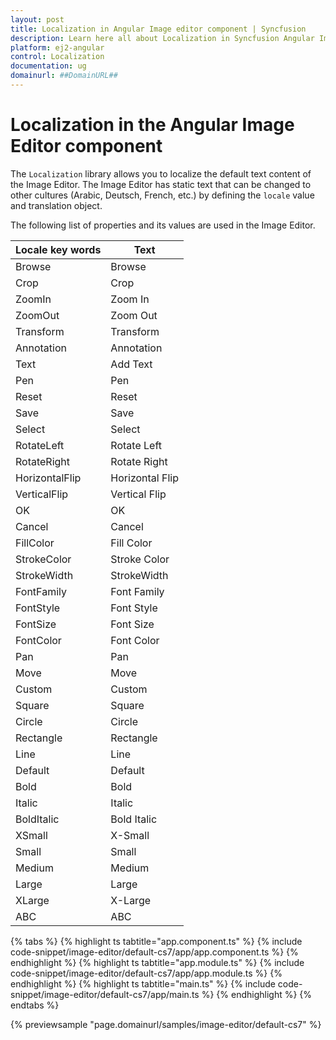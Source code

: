 ```yaml
---
layout: post
title: Localization in Angular Image editor component | Syncfusion
description: Learn here all about Localization in Syncfusion Angular Image editor component of Syncfusion Essential JS 2 and more.
platform: ej2-angular
control: Localization 
documentation: ug
domainurl: ##DomainURL##
---
```


# Localization in the Angular Image Editor component

The `Localization` library allows you to localize the default text content of the Image Editor. The Image Editor has static text that can be changed to other cultures (Arabic, Deutsch, French, etc.) by defining the `locale` value and translation object.

The following list of properties and its values are used in the Image  Editor.

| Locale key words | Text |
| ------------ | ----------------------- |
| Browse  | Browse |
| Crop  | Crop |
| ZoomIn | Zoom In |
| ZoomOut | Zoom Out |
| Transform | Transform |
| Annotation | Annotation |
| Text | Add Text |
| Pen | Pen |
| Reset | Reset |
| Save | Save |
| Select | Select |
| RotateLeft | Rotate Left |
| RotateRight | Rotate Right |
| HorizontalFlip | Horizontal Flip |
| VerticalFlip | Vertical Flip |
| OK | OK |
| Cancel | Cancel |
| FillColor | Fill Color |
| StrokeColor | Stroke Color |
| StrokeWidth | StrokeWidth |
| FontFamily | Font Family |
| FontStyle | Font Style |
| FontSize | Font Size |
| FontColor | Font Color |
| Pan | Pan |
| Move | Move |
| Custom | Custom |
| Square | Square |
| Circle | Circle |
| Rectangle | Rectangle |
| Line | Line |
| Default | Default |
| Bold | Bold |
| Italic | Italic |
| BoldItalic | Bold Italic |
| XSmall | X-Small |
| Small | Small |
| Medium | Medium |
| Large | Large |
| XLarge | X-Large |
| ABC | ABC |

{% tabs %}
{% highlight ts tabtitle="app.component.ts" %}
{% include code-snippet/image-editor/default-cs7/app/app.component.ts %}
{% endhighlight %}
{% highlight ts tabtitle="app.module.ts" %}
{% include code-snippet/image-editor/default-cs7/app/app.module.ts %}
{% endhighlight %}
{% highlight ts tabtitle="main.ts" %}
{% include code-snippet/image-editor/default-cs7/app/main.ts %}
{% endhighlight %}
{% endtabs %}
  
{% previewsample "page.domainurl/samples/image-editor/default-cs7" %}